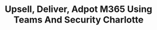 ---
state: NC
region: East
title: Upsell, Deliver, Adpot M365 Using Teams And Security Charlotte
event_url: https://aka.ms/M365PartnerEvent
start_date: 2020-05-12
end_date: 2020-05-13
cost: Free
topics: [ msteams, security, m365 ]
---